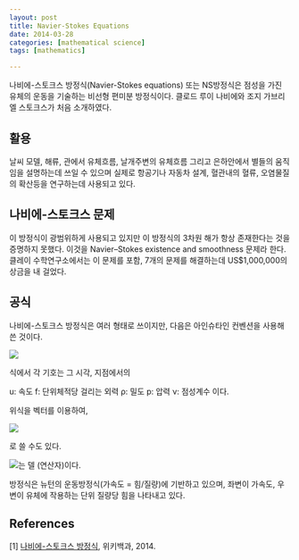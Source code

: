 ```yaml
---
layout: post
title: Navier-Stokes Equations
date: 2014-03-28
categories: [mathematical science]
tags: [mathematics]

---
```


나비에-스토크스 방정식(Navier-Stokes equations) 또는 NS방정식은 점성을 가진 유체의 운동을 기술하는 비선형 편미분 방정식이다. 클로드 루이 나비에와 조지 가브리엘 스토크스가 처음 소개하였다.

활용
---

날씨 모델, 해류, 관에서 유체흐름, 날개주변의 유체흐름 그리고 은하안에서 별들의 움직임을 설명하는데 쓰일 수 있으며 실제로 항공기나 자동차 설계, 혈관내의 혈류, 오염물질의 확산등을 연구하는데 사용되고 있다.

나비에-스토크스 문제
---

이 방정식이 광범위하게 사용되고 있지만 이 방정식의 3차원 해가 항상 존재한다는 것을 증명하지 못했다. 이것을 Navier–Stokes existence and smoothness 문제라 한다. 클레이 수학연구소에서는 이 문제를 포함, 7개의 문제를 해결하는데 US$1,000,000의 상금을 내 걸었다.

공식
---

나비에-스토크스 방정식은 여러 형태로 쓰이지만, 다음은 아인슈타인 컨벤션을 사용해 쓴 것이다.

![](http://sungsoo.github.com/images/navier-stokes.png)

식에서 각 기호는 그 시각, 지점에서의

u: 속도 f: 단위체적당 걸리는 외력 ρ: 밀도 p: 압력 ν: 점성계수 이다.


위식을 벡터를 이용하여,


![](http://sungsoo.github.com/images/ns-eqn02.png)

로 쓸 수도 있다.

![](http://sungsoo.github.com/images/dell.png)는 델 (연산자)이다.

방정식은 뉴턴의 운동방정식(가속도 = 힘/질량)에 기반하고 있으며, 좌변이 가속도, 우변이 유체에 작용하는 단위 질량당 힘을 나타내고 있다.


References
---
[1] [나비에-스토크스 방정식](http://ko.wikipedia.org/wiki/%EB%82%98%EB%B9%84%EC%97%90-%EC%8A%A4%ED%86%A0%ED%81%AC%EC%8A%A4_%EB%B0%A9%EC%A0%95%EC%8B%9D), 위키백과, 2014.


